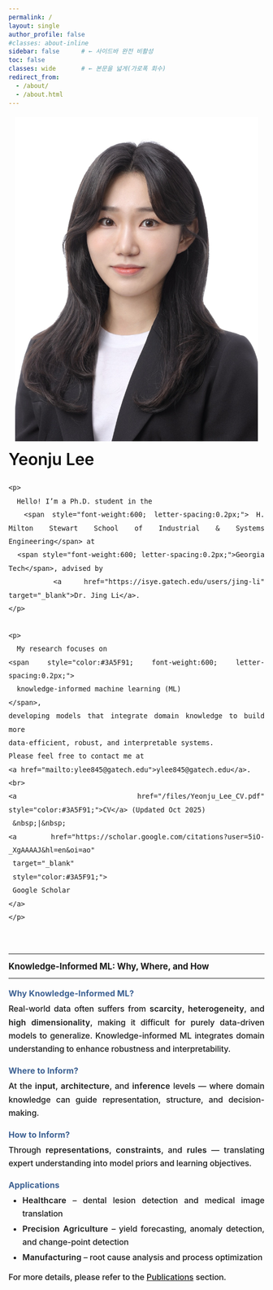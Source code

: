 ```yaml
---
permalink: /
layout: single
author_profile: false
#classes: about-inline
sidebar: false      # ← 사이드바 완전 비활성
toc: false
classes: wide       # ← 본문을 넓게(가로폭 회수)
redirect_from: 
  - /about/
  - /about.html
---
```

<!-- About hero: 사진 왼쪽, 텍스트 오른쪽 (깔끔·세련) -->
<style>
@import url('https://fonts.googleapis.com/css2?family=Inter:wght@300;400;600;800&display=swap');

:root{
  --brand:#3b5bdb;
  --line:#e9e9ee;
}

/* 페이지 폭 정상화 (가로 스크롤/튐 방지) */
.about-inline .page__content {
  max-width: none; !important;      /* 필요시 1100~1320 조절 */
  margin: 0 auto;
  width: 100% !important;            /* ← 180% 제거 */
  #padding: 0 .75rem !important;
  font-family: 'Inter', system-ui, -apple-system, 'Segoe UI', Roboto, Arial, sans-serif;
  color: #333;
  font-weight: 300;
  line-height: 1.45;                 /* 줄간격 적당히 타이트 */
}

.sidebar, .page__sidebar {display:none !important;}
.page__content {float:none !important; width:100% !important;}
@import url('https://fonts.googleapis.com/css2?family=Inter:wght@300;400;600;800&display=swap');

:root{
  --brand:#3b5bdb;
  --line:#e9e9ee;
  --sidebar-w: 280px;
}

/* 사이드바 끄고 본문을 100%로 */
.sidebar, .page__sidebar { display:none !important; }
.page__content { float:none !important; width:100% !important; }

/* 페이지 기본 타이포 */
.page__content {
  max-width: none !important;
  text-align: justify;
  margin: 0 auto;
  width: 100% !important;
  font-family: 'Inter', system-ui, -apple-system, 'Segoe UI', Roboto, Arial, sans-serif;
  color:#333; font-weight:300; line-height:1.45;
}

.intro{
  display: grid !important;
  grid-template-columns: 280px 1fr;
  grid-template-areas:
    "photo title"
    "photo lead"
    "photo about"
    "full  full";
  column-gap: 1.25rem;
  row-gap: .6rem;
  margin: 1.2rem 0 .5rem;
  align-items: start;
}

.intro__img{
  grid-area: photo;
  width: 100%;
  border-radius: 0;
  object-fit: cover;
}

/* =========================
   본문 타이포 통일
   ========================= */
.intro__body,
.intro__lead,
.aboutme,
.about-sections p,
.about-sections li{
  font-family: "Inter", "Helvetica Neue", Arial, sans-serif;
  font-size: 1rem;
  line-height: 1.65;
  letter-spacing: -0.1px;
  color: var(--text);
  text-align: justify;
  -webkit-font-smoothing: antialiased;
  -moz-osx-font-smoothing: grayscale;
  text-rendering: optimizeLegibility;
}

/* intro 본문 폭 통일(A안: 제한 해제) */
.intro__body{ max-width: none; }

/* 타이틀·리드·섹션 배치 */
.intro__title{ grid-area: title; margin: 0 0 .4rem; font-size: 2rem; font-weight: 700; color: #111; }
.intro__lead { grid-area: lead;  margin: 0 0 .6rem; }
.aboutme     { grid-area: about; margin-top: .1rem; }
.about-sections{ grid-area: full; margin-top: .15rem; }

/* =========================
   반응형(1열 스택)
   ========================= */
@media (max-width:1024px){
  .intro{
    grid-template-columns: 1fr;
    grid-template-areas:
      "photo"
      "title"
      "lead"
      "about"
      "full";
  }
  .intro__img{
    width: 95%;
    justify-self: center;
  }
  /* 모바일에서 볼드 과강조 완화 */
  .intro__title{ font-weight: 600; }
  .intro__lead,
  .aboutme,
  .about-sections{ font-weight: 500; }

  .intro__title,
  .intro__lead,
  .aboutme,
  .about-sections {
    text-align: left !important;
}

/* =========================
   헤딩/문단/리스트
   ========================= */
.about-sections h3{
  margin-top: .1rem;
  margin-bottom: .2rem;
  font-weight: 700;
  font-size: 1.05rem;
}

h4{
  color: #3A5F91;
  font-size: 1rem;
  letter-spacing: .15px;
  margin-top: 1.2rem;
  margin-bottom: .4rem;
  line-height: 1.3;
}

.about-sections p{
  margin: 0 0 .6rem;
}

.about-sections ul{
  margin-top: .3rem;
  margin-bottom: .8rem;
  font-size: 1rem;
}

.about-sections li{
  margin-bottom: .2rem;
}
  
</style>

<div class="intro">
  <img class="intro__img" src="/images/prof_headshot7.jpg" alt="Yeonju Lee Portrait">

  <div class="intro__body">
    <h2 class="intro__title">Yeonju Lee</h2>

    <p>
      Hello! I’m a Ph.D. student in the 
      <span style="font-weight:600; letter-spacing:0.2px;"> H. Milton Stewart School of Industrial & Systems Engineering</span> at 
      <span style="font-weight:600; letter-spacing:0.2px;">Georgia Tech</span>, advised by 
      <a href="https://isye.gatech.edu/users/jing-li" target="_blank">Dr. Jing Li</a>.
    </p>

    <p>
      My research focuses on 
    <span style="color:#3A5F91; font-weight:600; letter-spacing:0.2px;">
      knowledge-informed machine learning (ML)
    </span>,
    developing models that integrate domain knowledge to build more 
    data-efficient, robust, and interpretable systems. 
    Please feel free to contact me at 
    <a href="mailto:ylee845@gatech.edu">ylee845@gatech.edu</a>. 
    <br>
    <a href="/files/Yeonju_Lee_CV.pdf" style="color:#3A5F91;">CV</a> (Updated Oct 2025)
     &nbsp;|&nbsp;
    <a href="https://scholar.google.com/citations?user=5iO-_XgAAAAJ&hl=en&oi=ao" 
     target="_blank" 
     style="color:#3A5F91;">
     Google Scholar
    </a> 
    </p>
  </div>
</div>

<hr>
<section class="about-sections">
  <h3>Knowledge-Informed ML: <span class="accent">Why, Where, and How</span></h3>
  <hr class="section-divider" style="margin-top:0.8rem; margin-bottom:0.8rem;">

<h4>Why Knowledge-Informed ML?</h4>
<p>
Real-world data often suffers from <span style="font-weight:600; letter-spacing:0.2px;">scarcity</span>, <span style="font-weight:600; letter-spacing:0.2px;">heterogeneity</span>, 
and <span style="font-weight:600; letter-spacing:0.2px;">high dimensionality</span>, making it difficult for purely data-driven models to generalize. 
Knowledge-informed ML integrates domain understanding to enhance robustness and interpretability.
</p>

<h4>Where to Inform?</h4>
<p>
At the <span style="font-weight:600; letter-spacing:0.2px;">input</span>, <span style="font-weight:600; letter-spacing:0.2px;">architecture</span>, and <span style="font-weight:600; letter-spacing:0.2px;">inference</span> levels — 
where domain knowledge can guide representation, structure, and decision-making.
</p>

<h4>How to Inform?</h4>
<p>
Through <span style="font-weight:600; letter-spacing:0.2px;">representations</span>, <span style="font-weight:600; letter-spacing:0.2px;">constraints</span>, and <span style="font-weight:600; letter-spacing:0.2px;">rules</span> — 
translating expert understanding into model priors and learning objectives.
</p>

<h4>Applications</h4>
<ul>
  <li><span style="font-weight:600; letter-spacing:0.2px;">Healthcare</span> – dental lesion detection and medical image translation</li>
  <li><span style="font-weight:600; letter-spacing:0.2px;">Precision Agriculture</span> – yield forecasting, anomaly detection, and change-point detection</li>
  <li><span style="font-weight:600; letter-spacing:0.2px;">Manufacturing</span> – root cause analysis and process optimization</li>
</ul>

  <p>
    For more details, please refer to the <a href="/publications">Publications</a> section.
  </p>
</section>
